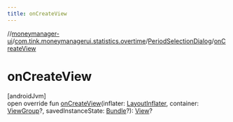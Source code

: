 ```yaml
---
title: onCreateView
---
```

//[moneymanager-ui](../../../index.html)/[com.tink.moneymanagerui.statistics.overtime](../index.html)/[PeriodSelectionDialog](index.html)/[onCreateView](on-create-view.html)



# onCreateView



[androidJvm]\
open override fun [onCreateView](on-create-view.html)(inflater: [LayoutInflater](https://developer.android.com/reference/kotlin/android/view/LayoutInflater.html), container: [ViewGroup](https://developer.android.com/reference/kotlin/android/view/ViewGroup.html)?, savedInstanceState: [Bundle](https://developer.android.com/reference/kotlin/android/os/Bundle.html)?): [View](https://developer.android.com/reference/kotlin/android/view/View.html)?




